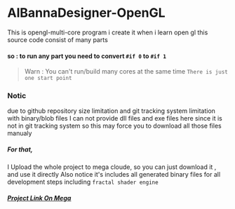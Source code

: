 # AlBannaDesigner-OpenGL
This is opengl-multi-core  program i create it when i learn open gl
this source code consist of many parts 
#### so : to run any part you need to convert `#if 0` to `#if 1` 
> Warn : You can't run/build many cores at the same time `There is just one start point`

### Notic
due to github repository size limitation and git tracking system limitation with binary/blob files
I can not provide dll files and exe files here since it is not in git tracking system
so this may force you to download all those files manualy 
##### For that,
I Upload the whole project to mega cloude, so you can just download it , and use it directly
Also notice it's includes all generated binary files for all development steps
including `fractal shader engine`

##### [Project Link On Mega](https://mega.nz/#F!D0YmiYyT!DXa8ySaJ5UX0EsYPRMNplw)
